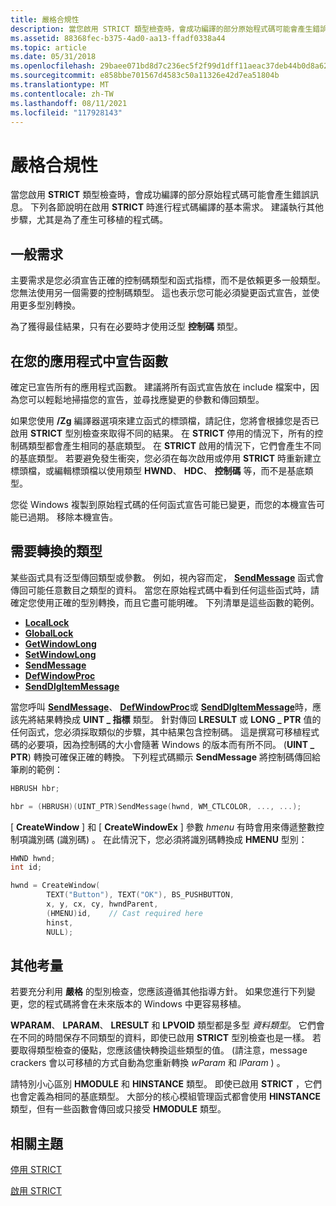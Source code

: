 ```yaml
---
title: 嚴格合規性
description: 當您啟用 STRICT 類型檢查時，會成功編譯的部分原始程式碼可能會產生錯誤訊息。
ms.assetid: 88368fec-b375-4ad0-aa13-ffadf0338a44
ms.topic: article
ms.date: 05/31/2018
ms.openlocfilehash: 29baee071bd8d7c236ec5f2f99d1dff11aeac37deb44b0d8a6254325c9a75df0
ms.sourcegitcommit: e858bbe701567d4583c50a11326e42d7ea51804b
ms.translationtype: MT
ms.contentlocale: zh-TW
ms.lasthandoff: 08/11/2021
ms.locfileid: "117928143"
---
```

# <a name="strict-compliance"></a>嚴格合規性

當您啟用 **STRICT** 類型檢查時，會成功編譯的部分原始程式碼可能會產生錯誤訊息。 下列各節說明在啟用 **STRICT** 時進行程式碼編譯的基本需求。 建議執行其他步驟，尤其是為了產生可移植的程式碼。

## <a name="general-requirements"></a>一般需求

主要需求是您必須宣告正確的控制碼類型和函式指標，而不是依賴更多一般類型。 您無法使用另一個需要的控制碼類型。 這也表示您可能必須變更函式宣告，並使用更多型別轉換。

為了獲得最佳結果，只有在必要時才使用泛型 **控制碼** 類型。

## <a name="declaring-functions-within-your-application"></a>在您的應用程式中宣告函數

確定已宣告所有的應用程式函數。 建議將所有函式宣告放在 include 檔案中，因為您可以輕鬆地掃描您的宣告，並尋找應變更的參數和傳回類型。

如果您使用 **/Zg** 編譯器選項來建立函式的標頭檔，請記住，您將會根據您是否已啟用 **STRICT** 型別檢查來取得不同的結果。 在 **STRICT** 停用的情況下，所有的控制碼類型都會產生相同的基底類型。 在 **STRICT** 啟用的情況下，它們會產生不同的基底類型。 若要避免發生衝突，您必須在每次啟用或停用 **STRICT** 時重新建立標頭檔，或編輯標頭檔以使用類型 **HWND**、 **HDC**、 **控制碼** 等，而不是基底類型。

您從 Windows 複製到原始程式碼的任何函式宣告可能已變更，而您的本機宣告可能已過期。 移除本機宣告。

## <a name="types-that-require-casts"></a>需要轉換的類型

某些函式具有泛型傳回類型或參數。 例如，視內容而定， [**SendMessage**](/windows/win32/api/winuser/nf-winuser-sendmessage) 函式會傳回可能任意數目之類型的資料。 當您在原始程式碼中看到任何這些函式時，請確定您使用正確的型別轉換，而且它盡可能明確。 下列清單是這些函數的範例。

-   [**LocalLock**](/windows/desktop/api/winbase/nf-winbase-locallock)
-   [**GlobalLock**](/windows/desktop/api/winbase/nf-winbase-globallock)
-   [**GetWindowLong**](/windows/win32/api/winuser/nf-winuser-getwindowlonga)
-   [**SetWindowLong**](/windows/win32/api/winuser/nf-winuser-setwindowlonga)
-   [**SendMessage**](/windows/win32/api/winuser/nf-winuser-sendmessage)
-   [**DefWindowProc**](/windows/desktop/api/winuser/nf-winuser-defwindowproca)
-   [**SendDlgItemMessage**](/windows/win32/api/winuser/nf-winuser-senddlgitemmessagea)

當您呼叫 [**SendMessage**](/windows/win32/api/winuser/nf-winuser-sendmessage)、 [**DefWindowProc**](/windows/desktop/api/winuser/nf-winuser-defwindowproca)或 [**SendDlgItemMessage**](/windows/win32/api/winuser/nf-winuser-senddlgitemmessagea)時，應該先將結果轉換成 **UINT \_ 指標** 類型。 針對傳回 **LRESULT** 或 **LONG \_ PTR** 值的任何函式，您必須採取類似的步驟，其中結果包含控制碼。 這是撰寫可移植程式碼的必要項，因為控制碼的大小會隨著 Windows 的版本而有所不同。  (**UINT \_ PTR**) 轉換可確保正確的轉換。 下列程式碼顯示 **SendMessage** 將控制碼傳回給筆刷的範例：


```C++
HBRUSH hbr;

hbr = (HBRUSH)(UINT_PTR)SendMessage(hwnd, WM_CTLCOLOR, ..., ...);
```



[ **CreateWindow** ] 和 [ **CreateWindowEx** ] 參數 *hmenu* 有時會用來傳遞整數控制項識別碼 (識別碼) 。 在此情況下，您必須將識別碼轉換成 **HMENU** 型別：


```C++
HWND hwnd;
int id;

hwnd = CreateWindow(
        TEXT("Button"), TEXT("OK"), BS_PUSHBUTTON,
        x, y, cx, cy, hwndParent,
        (HMENU)id,    // Cast required here
        hinst,
        NULL);
```



## <a name="additional-considerations"></a>其他考量

若要充分利用 **嚴格** 的型別檢查，您應該遵循其他指導方針。 如果您進行下列變更，您的程式碼將會在未來版本的 Windows 中更容易移植。

**WPARAM**、 **LPARAM**、 **LRESULT** 和 **LPVOID** 類型都是多型 *資料類型*。 它們會在不同的時間保存不同類型的資料，即使已啟用 **STRICT** 型別檢查也是一樣。 若要取得類型檢查的優點，您應該儘快轉換這些類型的值。  (請注意，message crackers 會以可移植的方式自動為您重新轉換 *wParam* 和 *lParam* ) 。

請特別小心區別 **HMODULE** 和 **HINSTANCE** 類型。 即使已啟用 **STRICT** ，它們也會定義為相同的基底類型。 大部分的核心模組管理函式都會使用 **HINSTANCE** 類型，但有一些函數會傳回或只接受 **HMODULE** 類型。

## <a name="related-topics"></a>相關主題

<dl> <dt>

[停用 STRICT](disabling-strict.md)
</dt> <dt>

[啟用 STRICT](enabling-strict.md)
</dt> </dl>

 

 
